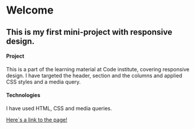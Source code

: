 # Welcome

## This is my first mini-project with responsive design.

#### Project
This is a part of the learning material at Code institute, covering responsive design. I have targeted the header, section and the columns and applied CSS styles and a media query.


#### Technologies
I have used HTML, CSS and media queries. 


 
[Here´s a link to the page!](https://livhed.github.io/responsive-learning-project/)